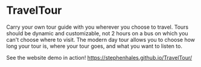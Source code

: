 # TravelTour
Carry your own tour guide with you wherever you choose to travel. Tours should be dynamic and customizable, not 2 hours on a bus on which you can't choose where to visit. The modern day tour allows you to choose how long your tour is, where your tour goes, and what you want to listen to. 

See the website demo in action! https://stephenhales.github.io/TravelTour/ 
